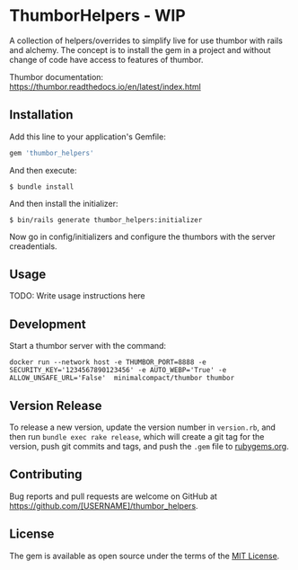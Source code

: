 # ThumborHelpers - WIP

A collection of helpers/overrides to simplify live for use thumbor with rails and alchemy.
The concept is to install the gem in a project and without change of code have access 
to features of thumbor.

Thumbor documentation: https://thumbor.readthedocs.io/en/latest/index.html

## Installation

Add this line to your application's Gemfile:

```ruby
gem 'thumbor_helpers'
```

And then execute:

    $ bundle install

And then install the initializer:

    $ bin/rails generate thumbor_helpers:initializer

Now go in config/initializers and configure the thumbors with the server creadentials.

## Usage

TODO: Write usage instructions here

## Development

Start a thumbor server with the command:

```shell
docker run --network host -e THUMBOR_PORT=8888 -e SECURITY_KEY='1234567890123456' -e AUTO_WEBP='True' -e ALLOW_UNSAFE_URL='False'  minimalcompact/thumbor thumbor
```

## Version Release

To release a new version, update the version number in `version.rb`, and then run `bundle exec rake release`, 
which will create a git tag for the version, push git commits and tags, and push the `.gem` file to [rubygems.org](https://rubygems.org).

## Contributing

Bug reports and pull requests are welcome on GitHub at https://github.com/[USERNAME]/thumbor_helpers.


## License

The gem is available as open source under the terms of the [MIT License](https://opensource.org/licenses/MIT).
